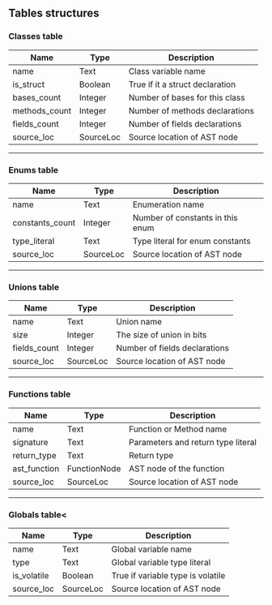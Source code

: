 ## Tables structures

### Classes table

| Name          | Type      | Description                     |
| ------------- | --------- | ------------------------------- |
| name          | Text      | Class variable name             |
| is_struct     | Boolean   | True if it a struct declaration |
| bases_count   | Integer   | Number of bases for this class  |
| methods_count | Integer   | Number of methods declarations  |
| fields_count  | Integer   | Number of fields declarations   |
| source_loc    | SourceLoc | Source location of AST node     |

---

### Enums table

| Name            | Type      | Description                      |
| --------------- | --------- | -------------------------------- |
| name            | Text      | Enumeration name                 |
| constants_count | Integer   | Number of constants in this enum |
| type_literal    | Text      | Type literal for enum constants  |
| source_loc      | SourceLoc | Source location of AST node      |

---

### Unions table

| Name         | Type      | Description                   |
| ------------ | --------- | ----------------------------- |
| name         | Text      | Union name                    |
| size         | Integer   | The size of union in bits     |
| fields_count | Integer   | Number of fields declarations |
| source_loc   | SourceLoc | Source location of AST node   |

---

### Functions table

| Name         | Type         | Description                        |
| ------------ | ------------ | ---------------------------------- |
| name         | Text         | Function or Method name            |
| signature    | Text         | Parameters and return type literal |
| return_type  | Text         | Return type                        |
| ast_function | FunctionNode | AST node of the function           |
| source_loc   | SourceLoc    | Source location of AST node        |

---

### Globals table<

| Name        | Type      | Description                       |
| ----------- | --------- | --------------------------------- |
| name        | Text      | Global variable name              |
| type        | Text      | Global variable type literal      |
| is_volatile | Boolean   | True if variable type is volatile |
| source_loc  | SourceLoc | Source location of AST node       |
